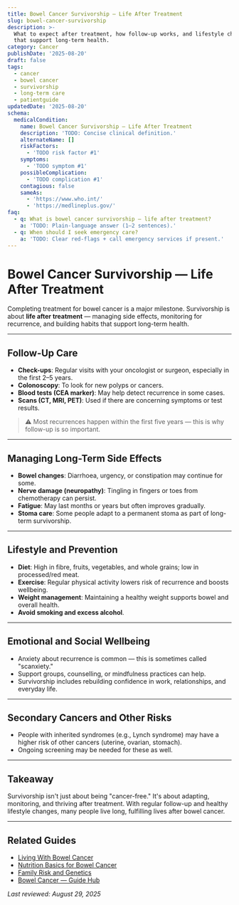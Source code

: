 ```yaml
---
title: Bowel Cancer Survivorship — Life After Treatment
slug: bowel-cancer-survivorship
description: >-
  What to expect after treatment, how follow-up works, and lifestyle changes
  that support long-term health.
category: Cancer
publishDate: '2025-08-20'
draft: false
tags:
  - cancer
  - bowel cancer
  - survivorship
  - long-term care
  - patientguide
updatedDate: '2025-08-20'
schema:
  medicalCondition:
    name: Bowel Cancer Survivorship — Life After Treatment
    description: 'TODO: Concise clinical definition.'
    alternateName: []
    riskFactors:
      - 'TODO risk factor #1'
    symptoms:
      - 'TODO symptom #1'
    possibleComplication:
      - 'TODO complication #1'
    contagious: false
    sameAs:
      - 'https://www.who.int/'
      - 'https://medlineplus.gov/'
faq:
  - q: What is bowel cancer survivorship — life after treatment?
    a: 'TODO: Plain-language answer (1–2 sentences).'
  - q: When should I seek emergency care?
    a: 'TODO: Clear red-flags + call emergency services if present.'
---
```

# Bowel Cancer Survivorship — Life After Treatment

Completing treatment for bowel cancer is a major milestone. Survivorship is about **life after treatment** — managing side effects, monitoring for recurrence, and building habits that support long-term health.  

---

## Follow-Up Care
- **Check-ups**: Regular visits with your oncologist or surgeon, especially in the first 2–5 years.  
- **Colonoscopy**: To look for new polyps or cancers.  
- **Blood tests (CEA marker)**: May help detect recurrence in some cases.  
- **Scans (CT, MRI, PET)**: Used if there are concerning symptoms or test results.  

> ⚠️ Most recurrences happen within the first five years — this is why follow-up is so important.  

---

## Managing Long-Term Side Effects
- **Bowel changes**: Diarrhoea, urgency, or constipation may continue for some.  
- **Nerve damage (neuropathy)**: Tingling in fingers or toes from chemotherapy can persist.  
- **Fatigue**: May last months or years but often improves gradually.  
- **Stoma care**: Some people adapt to a permanent stoma as part of long-term survivorship.  

---

## Lifestyle and Prevention
- **Diet**: High in fibre, fruits, vegetables, and whole grains; low in processed/red meat.  
- **Exercise**: Regular physical activity lowers risk of recurrence and boosts wellbeing.  
- **Weight management**: Maintaining a healthy weight supports bowel and overall health.  
- **Avoid smoking and excess alcohol**.  

---

## Emotional and Social Wellbeing
- Anxiety about recurrence is common — this is sometimes called "scanxiety."  
- Support groups, counselling, or mindfulness practices can help.  
- Survivorship includes rebuilding confidence in work, relationships, and everyday life.  

---

## Secondary Cancers and Other Risks
- People with inherited syndromes (e.g., Lynch syndrome) may have a higher risk of other cancers (uterine, ovarian, stomach).  
- Ongoing screening may be needed for these as well.  

---

## Takeaway
Survivorship isn't just about being "cancer-free." It's about adapting, monitoring, and thriving after treatment. With regular follow-up and healthy lifestyle changes, many people live long, fulfilling lives after bowel cancer.  

---

## Related Guides
- [Living With Bowel Cancer](/guides/living-with-bowel-cancer)  
- [Nutrition Basics for Bowel Cancer](/guides/bowel-cancer-nutrition)  
- [Family Risk and Genetics](/guides/bowel-cancer-genetics)  
- [Bowel Cancer — Guide Hub](/guides/bowel-cancer/)

*Last reviewed: August 29, 2025*
